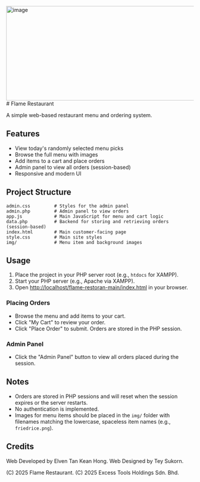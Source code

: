 <img width="1598" height="254" alt="image" src="https://github.com/user-attachments/assets/e5b804e3-264c-43c5-8d38-492723ec1e48" /># Flame Restaurant 

A simple web-based restaurant menu and ordering system.

## Features

- View today's randomly selected menu picks
- Browse the full menu with images
- Add items to a cart and place orders
- Admin panel to view all orders (session-based)
- Responsive and modern UI

## Project Structure

```
admin.css         # Styles for the admin panel
admin.php         # Admin panel to view orders
app.js            # Main JavaScript for menu and cart logic
data.php          # Backend for storing and retrieving orders (session-based)
index.html        # Main customer-facing page
style.css         # Main site styles
img/              # Menu item and background images
```

## Usage

1. Place the project in your PHP server root (e.g., `htdocs` for XAMPP).
2. Start your PHP server (e.g., Apache via XAMPP).
3. Open [http://localhost/flame-restoran-main/index.html](http://localhost/flame-restoran-main/index.html) in your browser.

### Placing Orders

- Browse the menu and add items to your cart.
- Click "My Cart" to review your order.
- Click "Place Order" to submit. Orders are stored in the PHP session.

### Admin Panel

- Click the "Admin Panel" button to view all orders placed during the session.

## Notes

- Orders are stored in PHP sessions and will reset when the session expires or the server restarts.
- No authentication is implemented.
- Images for menu items should be placed in the `img/` folder with filenames matching the lowercase, spaceless item names (e.g., `friedrice.png`).

## Credits

Web Developed by Elven Tan Kean Hong.
Web Designed by Tey Sukorn.

(C) 2025 Flame Restaurant.
(C) 2025 Excess Tools Holdings Sdn. Bhd.
